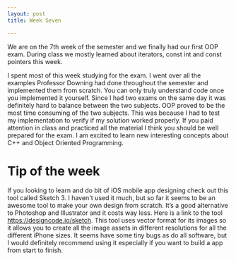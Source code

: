 ```yaml
---
layout: post
title: Week Seven

---
```


We are on the 7th week of the semester and we finally had our first OOP exam. During class we mostly learned about iterators, const int and const pointers this week.

I spent most of this week studying for the exam. I went over all the examples Professor Downing had done throughout the semester and implemented them from scratch. You can only truly understand code once you implemented it yourself. Since I had two exams on the same day it was definitely hard to balance between the two subjects. OOP proved to be the most time consuming of the two subjects. This was because I had to test my implementation to verify if my solution worked properly. If you paid attention in class and practiced all the material I think you should be well prepared for the exam. I am excited to learn new interesting concepts about C++ and Object Oriented Programming. 

<h1>Tip of the week</h1>

If you looking to learn and do bit of iOS mobile app designing check out this tool called Sketch 3. I haven't used it much, but so far it seems to be an awesome tool to make your own design from scratch. It’s a good alternative to Photoshop and Illustrator and it costs way less. Here is a link to the tool https://designcode.io/sketch. This tool uses vector format for its images so it allows you to create all the image assets in different resolutions for all the different iPhone sizes. It seems have some tiny bugs as do all software, but I would definitely recommend using it especially if you want to build a app from start to finish.


